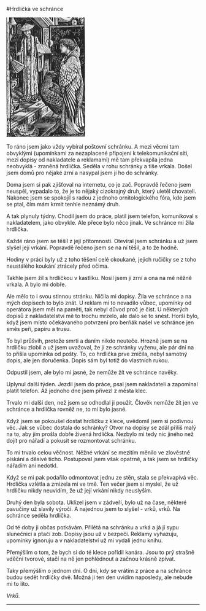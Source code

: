 #Hrdlička ve schránce

![](49.gif)

To ráno jsem jako vždy vybíral poštovní schránku. A mezi věcmi tam obvyklými (upomínkami za nezaplacené připojení k telekomunikační síti, mezi dopisy od nakladatele a reklamami) mě tam překvapila jedna neobvyklá - zraněná hrdlička. Seděla v rohu schránky a tiše vrkala. Došel jsem domů pro nějaké zrní a nasypal jsem jí ho do schránky.

Doma jsem si pak zjišťoval na internetu, co je zač. Popravdě řečeno jsem neuspěl, vypadalo to, že je to nějaký cizokrajný druh, který uletěl chovateli. Nakonec jsem se spokojil s radou z jednoho ornitologického fóra, kde jsem se ptal, čím mám krmit tenhle neznámý druh.

A tak plynuly týdny. Chodil jsem do práce, platil jsem telefon, komunikoval s nakladatelem, jako obvykle. Ale přece bylo něco jinak. Ve schránce mi žila hrdlička.

Každé ráno jsem se těšil z její přítomnosti. Otevíral jsem schránku a už jsem slyšel její vrkání. Popravdě řečeno jsem se na ní těšil, a to že hodně.

Hodiny v práci byly už z toho těšení celé okoukané, jejich ručičky se z toho neustálého koukání ztrácely před očima.

Takhle jsem žil s hrdličkou v kastlíku. Nosil jsem jí zrní a ona na mě něžně vrkala. A bylo mi dobře.

Ale mělo to i svou stinnou stránku. Ničila mi dopisy. Žila ve schránce a na mých dopisech to bylo znát. U reklam mi to nevadilo vůbec, upomínky od operátora jsem měl na paměti, tak nebyl důvod proč je číst. U některých dopisů z nakladatelství mě to trochu mrzelo, ale dalo se to snést. Horší bylo, když jsem místo očekávaného potvrzení pro berňák našel ve schránce jen směs peří, papíru a trusu.

To byl průšvih, protože smrti a daním nikdo neuteče. Hrozně jsem se na hrdličku zlobil a už jsem uvažoval, že jí ze schránky vyženu, ale pár dní na to přišla upomínka od pošty. To, co hrdlička prve zničila, nebyl samotný dopis, ale jen doručenka. Dopis sám byl totiž do vlastních rukou.

Odpustil jsem, ale bylo mi jasné, že nemůže žít ve schránce navěky.

Uplynul další týden. Jezdil jsem do práce, psal jsem nakladateli a zapomínal platit telefon. Až jednoho dne jsem přivezl z města klec.

Trvalo mi další den, než jsem se odhodlal ji použít. Člověk nemůže žít jen ve schránce a hrdlička rovněž ne, to mi bylo jasné.

Když jsem se pokoušel dostat hrdličku z klece, uvědomil jsem si podivnou věc. Jak se vůbec dostala do schránky? Otvor na dopisy se zdál příliš malý na to, aby jím prošla dobře živená hrdlička. Nezbylo mi tedy nic jiného než dojít pro nářadí a pokusit se rozmontovat schránku.

To mi trvalo celou věčnost. Něžné vrkání se mezitím měnilo ve zlověstné pískání a děsivé ticho. Postupoval jsem však opatrně, a tak jsem se hrdličky nářadím ani nedotkl.

Když se mi pak podařilo odmontovat jednu ze stěn, stala se překvapivá věc. Hrdlička vzlétla a zmizela mi ve tmě. Ten večer jsem si myslel, že už hrdličku nikdy neuvidím, že už její vrkání nikdy neuslyším.

Druhý den byla sobota. Uklízel jsem v zádveří, bylo už na čase, některé pavučiny už slavily výročí. A najednou jsem to slyšel - vrků, vrků. Na schránce seděla hrdlička.

Od té doby ji občas potkávám. Přilétá na schránku a vrká a já jí sypu slunečnici a ptačí zob. Dopisy jsou už v bezpečí. Reklamy vyhazuju, upomínky ignoruju a v nakladatelství už mi vydali jednu knihu.

Přemýšlím o tom, že bych si do té klece pořídil kanára. Jsou to prý strašně vděční tvorové, stačí na ně jen pohlédnout a začnou krásně zpívat.

Taky přemýšlím o jednom dni. O dni, kdy se vrátím z práce a na schránce budou sedět hrdličky dvě. Možná ji ten den uvidím naposledy, ale nebude mi to líto.

*Vrků.*

---
